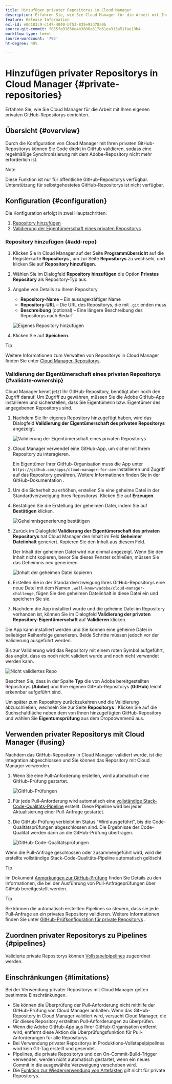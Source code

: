 ```yaml
---
title: Hinzufügen privater Repositorys in Cloud Manager
description: Erfahren Sie, wie Sie Cloud Manager für die Arbeit mit Ihren eigenen privaten GitHub-Repositorys einrichten.
feature: Release Information
exl-id: e0d103c9-c147-4040-bf53-835e93d78a0b
source-git-commit: f855fa91656e4b3806a617d61ea313a51fae13b4
workflow-type: tm+mt
source-wordcount: '795'
ht-degree: 40%

---
```



# Hinzufügen privater Repositorys in Cloud Manager {#private-repositories}

Erfahren Sie, wie Sie Cloud Manager für die Arbeit mit Ihren eigenen privaten GitHub-Repositorys einrichten.

## Übersicht {#overview}

Durch die Konfiguration von Cloud Manager mit Ihren privaten GitHub-Repositorys können Sie Code direkt in GitHub validieren, sodass eine regelmäßige Synchronisierung mit dem Adobe-Repository nicht mehr erforderlich ist.

>[!NOTE]
>
>Diese Funktion ist nur für öffentliche GitHub-Repositorys verfügbar. Unterstützung für selbstgehostetes GitHub-Repositorys ist nicht verfügbar.

## Konfiguration {#configuration}

Die Konfiguration erfolgt in zwei Hauptschritten:

1. [Repository hinzufügen](#add-repo)
1. [Validierung der Eigentümerschaft eines privaten Repositorys](#validate-ownership)

### Repository hinzufügen {#add-repo}

1. Klicken Sie in Cloud Manager auf der Seite **Programmübersicht** auf die Registerkarte **Repositorys** , um zur Seite **Repositorys** zu wechseln, und klicken Sie auf **Repository hinzufügen**.

1. Wählen Sie im Dialogfeld **Repository hinzufügen** die Option **Privates Repository** als Repository-Typ aus.

1. Angabe von Details zu Ihrem Repository

   * **Repository-Name** – Ein aussagekräftiger Name
   * **Repository-URL** – Die URL des Repositorys, die mit `.git` enden muss
   * **Beschreibung** (optional) – Eine längere Beschreibung des Repositorys nach Bedarf

   ![Eigenes Repository hinzufügen](/help/assets/repositories/add-own-github.png)

1. Klicken Sie auf **Speichern**.

>[!TIP]
>
>Weitere Informationen zum Verwalten von Repositorys in Cloud Manager finden Sie unter [Cloud Manager-Repositorys](/help/managing-code/managing-repositories.md).

### Validierung der Eigentümerschaft eines privaten Repositorys {#validate-ownership}

Cloud Manager kennt jetzt Ihr GitHub-Repository, benötigt aber noch den Zugriff darauf. Um Zugriff zu gewähren, müssen Sie die Adobe GitHub-App installieren und sicherstellen, dass Sie Eigentümerin bzw. Eigentümer des angegebenen Repositorys sind.

1. Nachdem Sie Ihr eigenes Repository hinzugefügt haben, wird das Dialogfeld **Validierung der Eigentümerschaft des privaten Repositorys** angezeigt.

   ![Validierung der Eigentümerschaft eines privaten Repositorys](/help/assets/repositories/private-repo-validate.png)

1. Cloud Manager verwendet eine GitHub-App, um sicher mit Ihrem Repository zu interagieren.

   Ein Eigentümer Ihrer GitHub-Organisation muss die App unter `https://github.com/apps/cloud-manager-for-aem` installieren und Zugriff auf das Repository gewähren. Weitere Informationen finden Sie in der GitHub-Dokumentation .

1. Um die Sicherheit zu erhöhen, erstellen Sie eine geheime Datei in der Standardverzweigung Ihres Repositorys. Klicken Sie auf **Erzeugen**.

1. Bestätigen Sie die Erstellung der geheimen Datei, indem Sie auf **Bestätigen** klicken.

   ![Geheimnisgenerierung bestätigen](/help/assets/repositories/confirm-generation.png)

1. Zurück im Dialogfeld **Validierung der Eigentümerschaft des privaten Repositorys** hat Cloud Manager den Inhalt im Feld **Geheimer Dateiinhalt** generiert. Kopieren Sie den Inhalt aus diesem Feld.

   Der Inhalt der geheimen Datei wird nur einmal angezeigt. Wenn Sie den Inhalt nicht kopieren, bevor Sie dieses Fenster schließen, müssen Sie das Geheimnis neu generieren.

   ![Inhalt der geheimen Datei kopieren](/help/assets/repositories/new-secret.png)

1. Erstellen Sie in der Standardverzweigung Ihres GitHub-Repositorys eine neue Datei mit dem Namen `.well-known/adobe/cloud-manager-challenge`, fügen Sie den geheimen Dateiinhalt in diese Datei ein und speichern Sie sie.

1. Nachdem die App installiert wurde und die geheime Datei im Repository vorhanden ist, können Sie im Dialogfeld **Validierung der privaten Repository-Eigentümerschaft** auf **Validieren** klicken.

Die App kann installiert werden und Sie können eine geheime Datei in beliebiger Reihenfolge generieren. Beide Schritte müssen jedoch vor der Validierung ausgeführt werden.

Bis zur Validierung wird das Repository mit einem roten Symbol aufgeführt, das angibt, dass es noch nicht validiert wurde und noch nicht verwendet werden kann.

![Nicht validiertes Repo](/help/assets/repositories/unvalidated-repo.png)

Beachten Sie, dass in der Spalte **Typ** die von Adobe bereitgestellten Repositorys (**Adobe**) und Ihre eigenen GitHub-Repositorys (**GitHub**) leicht erkennbar aufgeführt sind.

Um später zum Repository zurückzukehren und die Validierung abzuschließen, wechseln Sie zur Seite **Repositorys** . Klicken Sie auf die Suchschaltfläche neben dem von Ihnen hinzugefügten GitHub-Repository und wählen Sie **Eigentumsprüfung** aus dem Dropdownmenü aus.

## Verwenden privater Repositorys mit Cloud Manager {#using}

Nachdem das GitHub-Repository in Cloud Manager validiert wurde, ist die Integration abgeschlossen und Sie können das Repository mit Cloud Manager verwenden.

1. Wenn Sie eine Pull-Anforderung erstellen, wird automatisch eine GitHub-Prüfung gestartet.

   ![GitHub-Prüfungen](/help/assets/repositories/github-checks.png)

1. Für jede Pull-Anforderung wird automatisch eine [vollständige Stack-Code-Qualitäts-Pipeline](/help/using/managing-pipelines.md) erstellt. Diese Pipeline wird bei jeder Aktualisierung einer Pull-Anfrage gestartet.

1. Die GitHub-Prüfung verbleibt im Status &quot;Wird ausgeführt&quot;, bis die Code-Qualitätsprüfungen abgeschlossen sind. Die Ergebnisse der Code-Qualität werden dann an die GitHub-Prüfung übertragen.

   ![GitHub-Code-Qualitätsprüfungen](/help/assets/repositories/github-code-quality.png)

Wenn die Pull-Anfrage geschlossen oder zusammengeführt wird, wird die erstellte vollständige Stack-Code-Qualitäts-Pipeline automatisch gelöscht.

>[!TIP]
>
>Im Dokument [Anmerkungen zur GitHub-Prüfung](github-annotations.md) finden Sie Details zu den Informationen, die bei der Ausführung von Pull-Anfrageprüfungen über GitHub bereitgestellt werden.

>[!TIP]
>
>Sie können die automatisch erstellten Pipelines so steuern, dass sie jede Pull-Anfrage an ein privates Repository validieren. Weitere Informationen finden Sie unter [GitHub-Prüfkonfiguration für private Repositorys](github-check-config.md) .

## Zuordnen privater Repositorys zu Pipelines {#pipelines}

Validierte private Repositorys können [Vollstapelpipelines](/help/overview/ci-cd-pipelines.md) zugeordnet werden.

## Einschränkungen {#limitations}

Bei der Verwendung privater Repositorys mit Cloud Manager gelten bestimmte Einschränkungen.

* Sie können die Überprüfung der Pull-Anforderung nicht mithilfe der GitHub-Prüfung von Cloud Manager anhalten. Wenn das GitHub-Repository in Cloud Manager validiert wird, versucht Cloud Manager, die für dieses Repository erstellten Pull-Anforderungen zu überprüfen.
* Wenn die Adobe GitHub-App aus Ihrer GitHub-Organisation entfernt wird, entfernt diese Aktion die Überprüfungsfunktion für Pull-Anforderungen für alle Repositorys.
* Bei Verwendung privater Repositorys in Produktions-Vollstapelpipelines wird kein Git-Tag erstellt und gesendet.
* Pipelines, die private Repositorys und den On-Commit-Build-Trigger verwenden, werden nicht automatisch gestartet, wenn ein neues Commit in die ausgewählte Verzweigung verschoben wird.
* Die [Funktion zur Wiederverwendung von Artefakten](/help/getting-started/project-setup.md#build-artifact-reuse) gilt nicht für private Repositorys.
